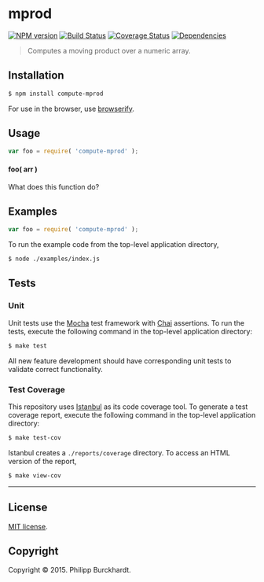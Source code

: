 mprod
===
[![NPM version][npm-image]][npm-url] [![Build Status][travis-image]][travis-url] [![Coverage Status][coveralls-image]][coveralls-url] [![Dependencies][dependencies-image]][dependencies-url]

> Computes a moving product over a numeric array. 


## Installation

``` bash
$ npm install compute-mprod
```

For use in the browser, use [browserify](https://github.com/substack/node-browserify).


## Usage

``` javascript
var foo = require( 'compute-mprod' );
```

#### foo( arr )

What does this function do?


## Examples

``` javascript
var foo = require( 'compute-mprod' );
```

To run the example code from the top-level application directory,

``` bash
$ node ./examples/index.js
```


## Tests

### Unit

Unit tests use the [Mocha](http://mochajs.org/) test framework with [Chai](http://chaijs.com) assertions. To run the tests, execute the following command in the top-level application directory:

``` bash
$ make test
```

All new feature development should have corresponding unit tests to validate correct functionality.


### Test Coverage

This repository uses [Istanbul](https://github.com/gotwarlost/istanbul) as its code coverage tool. To generate a test coverage report, execute the following command in the top-level application directory:

``` bash
$ make test-cov
```

Istanbul creates a `./reports/coverage` directory. To access an HTML version of the report,

``` bash
$ make view-cov
```


---
## License

[MIT license](http://opensource.org/licenses/MIT). 


## Copyright

Copyright &copy; 2015. Philipp Burckhardt.


[npm-image]: http://img.shields.io/npm/v/compute-mprod.svg
[npm-url]: https://npmjs.org/package/compute-mprod

[travis-image]: http://img.shields.io/travis/compute-io/mprod/master.svg
[travis-url]: https://travis-ci.org/compute-io/mprod

[coveralls-image]: https://img.shields.io/coveralls/compute-io/mprod/master.svg
[coveralls-url]: https://coveralls.io/r/compute-io/mprod?branch=master

[dependencies-image]: http://img.shields.io/david/compute-io/mprod.svg
[dependencies-url]: https://david-dm.org/compute-io/mprod

[dev-dependencies-image]: http://img.shields.io/david/dev/compute-io/mprod.svg
[dev-dependencies-url]: https://david-dm.org/dev/compute-io/mprod

[github-issues-image]: http://img.shields.io/github/issues/compute-io/mprod.svg
[github-issues-url]: https://github.com/compute-io/mprod/issues
